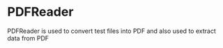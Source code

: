 PDFReader
=========

PDFReader is used to convert test files into PDF and also used to extract data from PDF

